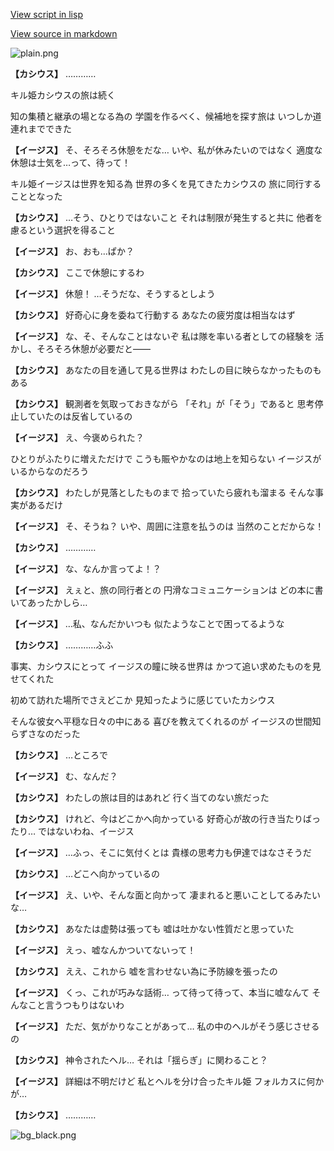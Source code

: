 [View script in lisp](../scripts/202309021.txt)

[View source in markdown](202309021.md)

![plain.png](../images/backgrounds/plain.png)

**【カシウス】**
…………

キル姫カシウスの旅は続く

知の集積と継承の場となる為の
学園を作るべく、候補地を探す旅は
いつしか道連れまでできた

**【イージス】**
そ、そろそろ休憩をだな…
いや、私が休みたいのではなく
適度な休憩は士気を…って、待って！

キル姫イージスは世界を知る為
世界の多くを見てきたカシウスの
旅に同行することとなった

**【カシウス】**
…そう、ひとりではないこと
それは制限が発生すると共に
他者を慮るという選択を得ること

**【イージス】**
お、おも…ぱか？

**【カシウス】**
ここで休憩にするわ

**【イージス】**
休憩！
…そうだな、そうするとしよう

**【カシウス】**
好奇心に身を委ねて行動する
あなたの疲労度は相当なはず

**【イージス】**
な、そ、そんなことはないぞ
私は隊を率いる者としての経験を
活かし、そろそろ休憩が必要だと――

**【カシウス】**
あなたの目を通して見る世界は
わたしの目に映らなかったものもある

**【カシウス】**
観測者を気取っておきながら
「それ」が「そう」であると
思考停止していたのは反省しているの

**【イージス】**
え、今褒められた？

ひとりがふたりに増えただけで
こうも賑やかなのは地上を知らない
イージスがいるからなのだろう

**【カシウス】**
わたしが見落としたものまで
拾っていたら疲れも溜まる
そんな事実があるだけ

**【イージス】**
そ、そうね？
いや、周囲に注意を払うのは
当然のことだからな！

**【カシウス】**
…………

**【イージス】**
な、なんか言ってよ！？

**【イージス】**
えぇと、旅の同行者との
円滑なコミュニケーションは
どの本に書いてあったかしら…

**【イージス】**
…私、なんだかいつも
似たようなことで困ってるような

**【カシウス】**
…………ふふ

事実、カシウスにとって
イージスの瞳に映る世界は
かつて追い求めたものを見せてくれた

初めて訪れた場所でさえどこか
見知ったように感じていたカシウス

そんな彼女へ平穏な日々の中にある
喜びを教えてくれるのが
イージスの世間知らずさなのだった

**【カシウス】**
…ところで

**【イージス】**
む、なんだ？

**【カシウス】**
わたしの旅は目的はあれど
行く当てのない旅だった

**【カシウス】**
けれど、今はどこかへ向かっている
好奇心が故の行き当たりばったり…
ではないわね、イージス

**【イージス】**
…ふっ、そこに気付くとは
貴様の思考力も伊達ではなさそうだ

**【カシウス】**
…どこへ向かっているの

**【イージス】**
え、いや、そんな面と向かって
凄まれると悪いことしてるみたいな…

**【カシウス】**
あなたは虚勢は張っても
嘘は吐かない性質だと思っていた

**【イージス】**
えっ、嘘なんかついてないって！

**【カシウス】**
ええ、これから
嘘を言わせない為に予防線を張ったの

**【イージス】**
くっ、これが巧みな話術…
って待って待って、本当に嘘なんて
そんなこと言うつもりはないわ

**【イージス】**
ただ、気がかりなことがあって…
私の中のヘルがそう感じさせるの

**【カシウス】**
神令されたヘル…
それは「揺らぎ」に関わること？

**【イージス】**
詳細は不明だけど
私とヘルを分け合ったキル姫
フォルカスに何かが…

**【カシウス】**
…………

![bg_black.png](../images/backgrounds/bg_black.png)
